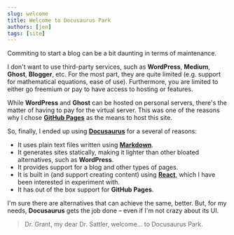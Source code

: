 ```yaml
---
slug: welcome
title: Welcome to Docusaurus Park
authors: [jen]
tags: [site]
---
```


Commiting to start a blog can be a bit daunting in terms of maintenance.

I don't want to use third-party services, such as **WordPress**, **Medium**, **Ghost**, **Blogger**, etc.
For the most part, they are quite limited (e.g. support for mathematical equations, ease of use).
Furthermore, you are limited to either go freemium or pay to have access to hosting or features.

While **WordPress** and **Ghost** can be hosted on personal servers, there's the matter of having to pay for the virtual server.
This was one of the reasons why I chose [**GitHub Pages**](https://pages.github.com/) as the means to host this site.

So, finally, I ended up using [**Docusaurus**](https://docusaurus.io/) for a several of reasons:

- It uses plain text files written using [**Markdown**](https://www.markdownguide.org/).
- It generates sites statically, making it lighter than other bloated alternatives, such as **WordPress**.
- It provides support for a blog and other types of pages.
- It is built in (and support creating content) using [**React**](https://react.dev/), which I have been interested in experiment with.
- It has out of the box support for **GitHub Pages**.

I'm sure there are alternatives that can achieve the same, better.
But, for my needs, **Docusaurus** gets the job done – even if I'm not crazy about its UI.

> Dr. Grant, my dear Dr. Sattler, welcome... to Docusaurus Park.
